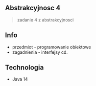 ## Abstrakcyjnosc 4
>zadanie 4 z abstrakcyjnosci 

## Info
* przedmiot - programowanie obiektowe
* zagadnienia - interfejsy cd.

## Technologia
* Java 14
